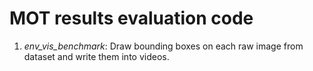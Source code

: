 # MOT results evaluation code

1. *env_vis_benchmark*:
Draw bounding boxes on each raw image from dataset and write them into videos. 